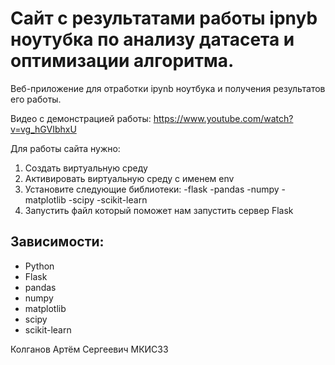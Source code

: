# Сайт с результатами работы ipnyb ноутубка по анализу датасета и оптимизации алгоритма.

Веб-приложение для отработки ipynb ноутбука и получения результатов его работы. 

Видео с демонстрацией работы: https://www.youtube.com/watch?v=vg_hGVIbhxU

Для работы сайта нужно:

1. Создать виртуальную среду 
2. Активировать виртуальную среду с именем env
3. Установите следующие библиотеки:
-flask
-pandas
-numpy
-matplotlib
-scipy
-scikit-learn
4. Запустить файл который поможет нам запустить сервер Flask   

## Зависимости:
  + Python
  + Flask
  + pandas
  + numpy
  + matplotlib
  + scipy
  + scikit-learn
  
 Колганов Артём Сергеевич МКИС33
